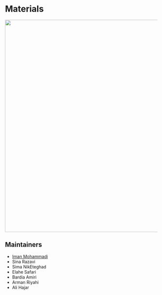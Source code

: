 # Materials

<div align="center">
  <img 
    style="width: 700px;"
    src="https://github.com/ghalb1403/Materials/blob/main/Preview.png">
</div>

## Maintainers

- [Iman Mohammadi](https://github.com/Imanm02)
- Sina Razavi
- Sima NikEteghad
- Elahe Safari
- Bardia Amiri
- Arman Riyahi
- Ali Hajar